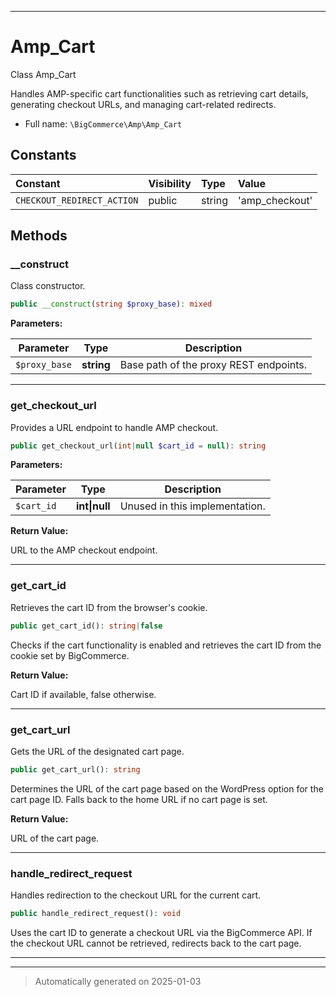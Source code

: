 ***

# Amp_Cart

Class Amp_Cart

Handles AMP-specific cart functionalities such as retrieving cart details,
generating checkout URLs, and managing cart-related redirects.

* Full name: `\BigCommerce\Amp\Amp_Cart`


## Constants

| Constant | Visibility | Type | Value |
|:---------|:-----------|:-----|:------|
|`CHECKOUT_REDIRECT_ACTION`|public|string|&#039;amp_checkout&#039;|


## Methods


### __construct

Class constructor.

```php
public __construct(string $proxy_base): mixed
```








**Parameters:**

| Parameter | Type | Description |
|-----------|------|-------------|
| `$proxy_base` | **string** | Base path of the proxy REST endpoints. |





***

### get_checkout_url

Provides a URL endpoint to handle AMP checkout.

```php
public get_checkout_url(int|null $cart_id = null): string
```








**Parameters:**

| Parameter | Type | Description |
|-----------|------|-------------|
| `$cart_id` | **int&#124;null** | Unused in this implementation. |


**Return Value:**

URL to the AMP checkout endpoint.




***

### get_cart_id

Retrieves the cart ID from the browser's cookie.

```php
public get_cart_id(): string|false
```

Checks if the cart functionality is enabled and retrieves the cart ID
from the cookie set by BigCommerce.







**Return Value:**

Cart ID if available, false otherwise.




***

### get_cart_url

Gets the URL of the designated cart page.

```php
public get_cart_url(): string
```

Determines the URL of the cart page based on the WordPress option
for the cart page ID. Falls back to the home URL if no cart page is set.







**Return Value:**

URL of the cart page.




***

### handle_redirect_request

Handles redirection to the checkout URL for the current cart.

```php
public handle_redirect_request(): void
```

Uses the cart ID to generate a checkout URL via the BigCommerce API.
If the checkout URL cannot be retrieved, redirects back to the cart page.










***


***
> Automatically generated on 2025-01-03
